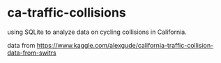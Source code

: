 # ca-traffic-collisions

using SQLite to analyze data on cycling collisions in California.

data from https://www.kaggle.com/alexgude/california-traffic-collision-data-from-switrs

